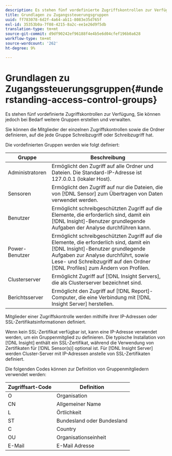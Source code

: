 ```yaml
---
description: Es stehen fünf vordefinierte Zugriffskontrollen zur Verfügung, Sie können jedoch bei Bedarf weitere Gruppen erstellen und verwalten.
title: Grundlagen zu Zugangssteuerungsgruppen
uuid: ff783078-6d2f-4a64-ab11-8083e35d765f
exl-id: 35353b0a-7f08-4215-8a2c-ee1e26d9f5db
translation-type: tm+mt
source-git-commit: d9df90242ef96188f4e4b5e6d04cfef196b0a628
workflow-type: tm+mt
source-wordcount: '262'
ht-degree: 9%

---
```


# Grundlagen zu Zugangssteuerungsgruppen{#understanding-access-control-groups}

Es stehen fünf vordefinierte Zugriffskontrollen zur Verfügung, Sie können jedoch bei Bedarf weitere Gruppen erstellen und verwalten.

Sie können die Mitglieder der einzelnen Zugriffskontrollen sowie die Ordner definieren, auf die jede Gruppe Schreibzugriff oder Schreibzugriff hat.

Die vordefinierten Gruppen werden wie folgt definiert:

| Gruppe | Beschreibung |
|---|---|
| Administratoren | Ermöglicht den Zugriff auf alle Ordner und Dateien. Die Standard-IP-Adresse ist 127.0.0.1 (lokaler Host). |
| Sensoren | Ermöglicht den Zugriff auf nur die Dateien, die von [!DNL Sensor] zum Übertragen von Daten verwendet werden. |
| Benutzer | Ermöglicht schreibgeschützten Zugriff auf die Elemente, die erforderlich sind, damit ein [!DNL Insight]-Benutzer grundlegende Aufgaben der Analyse durchführen kann. |
| Power-Benutzer | Ermöglicht schreibgeschützten Zugriff auf die Elemente, die erforderlich sind, damit ein [!DNL Insight]-Benutzer grundlegende Aufgaben zur Analyse durchführt, sowie Lese- und Schreibzugriff auf den Ordner [!DNL Profiles] zum Ändern von Profilen. |
| Clusterserver | Ermöglicht Zugriff auf [!DNL Insight Servers], die als Clusterserver bezeichnet sind. |
| Berichtsserver | Ermöglicht den Zugriff auf [!DNL Report]-Computer, die eine Verbindung mit [!DNL Insight Server] herstellen. |

Mitglieder einer Zugriffskontrolle werden mithilfe ihrer IP-Adressen oder SSL-Zertifikatsinformationen definiert.

Wenn kein SSL-Zertifikat verfügbar ist, kann eine IP-Adresse verwendet werden, um ein Gruppenmitglied zu definieren. Die typische Installation von [!DNL Insight] enthält ein SSL-Zertifikat, während die Verwendung von Zertifikaten für [!DNL Sensor(s)] optional ist. Für [!DNL Insight Server] werden Cluster-Server mit IP-Adressen anstelle von SSL-Zertifikaten definiert.

Die folgenden Codes können zur Definition von Gruppenmitgliedern verwendet werden:

| Zugriffsart-Code | Definition |
|---|---|
| O | Organisation |
| CN | Allgemeiner Name |
| L | Örtlichkeit |
| ST | Bundesland oder Bundesland |
| C | Country |
| OU | Organisationseinheit |
| E-Mail | E-Mail Adresse |

